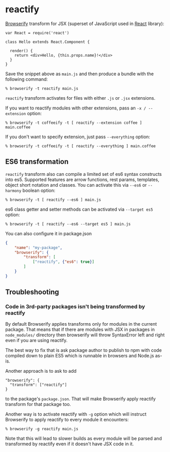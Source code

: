 # reactify

[Browserify][] transform for JSX (superset of JavaScript used in [React][]
library):

    var React = require('react')

    class Hello extends React.Component {

      render() {
        return <div>Hello, {this.props.name}!</div>
      }
    }

Save the snippet above as `main.js` and then produce a bundle with the following
command:

    % browserify -t reactify main.js

`reactify` transform activates for files with either `.js` or `.jsx` extensions.

If you want to reactify modules with other extensions, pass an `-x /
--extension` option:

    % browserify -t coffeeify -t [ reactify --extension coffee ] main.coffee

If you don't want to specify extension, just pass `--everything` option:

    % browserify -t coffeeify -t [ reactify --everything ] main.coffee

## ES6 transformation

`reactify` transform also can compile a limited set of es6 syntax constructs
into es5. Supported features are arrow functions, rest params, templates, object
short notation and classes. You can activate this via `--es6` or `--harmony`
boolean option:

    % browserify -t [ reactify --es6 ] main.js

es6 class getter and setter methods can be activated via `--target es5` option:

    % browserify -t [ reactify --es6 --target es5 ] main.js

You can also configure it in package.json

```json
{
    "name": "my-package",
    "browserify": {
        "transform": [
            ["reactify", {"es6": true}]
        ]
    }
}
```

## Troubleshooting

### Code in 3rd-party packages isn't being transformed by reactify

By default Browserify applies transforms only for modules in the current package. That means that if there are modules with JSX in packages in `node_modules/` directory then browserify will throw SyntaxError left and right even if you are using reactify.

The best way to fix that is ask package author to publish to npm with code compiled down to plain ES5 which is runnable in browsers and Node.js as-is.

Another approach is to ask to add
```
"browserify": {
  "transform": ["reactify"]
}
```
to the package's `package.json`. That will make Browserify apply reactify transform for that package too.

Another way is to activate reactify with `-g` option which will instruct Browserify to apply reactify to every module it encounters:
```
% browserify -g reactify main.js
```
Note that this will lead to slower builds as every module will be parsed and transformed by reactify even if it doesn't have JSX code in it. 


[Browserify]: http://browserify.org
[React]: http://facebook.github.io/react/
